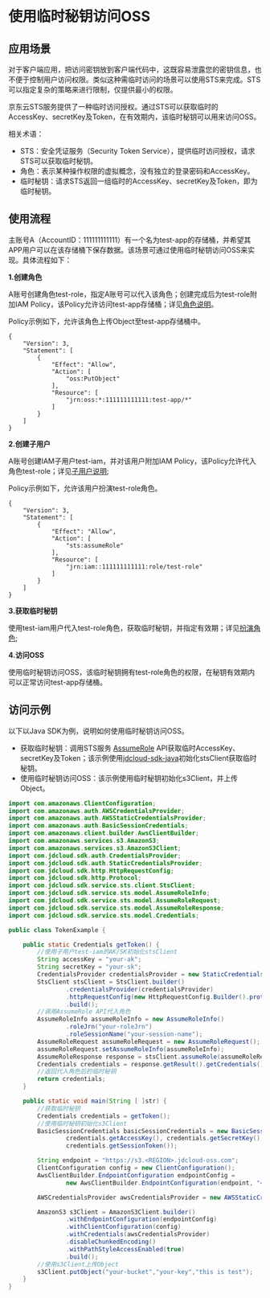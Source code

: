 # 使用临时秘钥访问OSS

## 应用场景
对于客户端应用，把访问密钥放到客户端代码中，这既容易泄露您的密钥信息，也不便于控制用户访问权限。类似这种需临时访问的场景可以使用STS来完成。STS可以指定复杂的策略来进行限制，仅提供最小的权限。

京东云STS服务提供了一种临时访问授权。通过STS可以获取临时的AccessKey、secretKey及Token，在有效期内，该临时秘钥可以用来访问OSS。

相关术语：
- STS：安全凭证服务（Security Token Service），提供临时访问授权，请求STS可以获取临时秘钥。
- 角色：表示某种操作权限的虚拟概念，没有独立的登录密码和AccessKey。
- 临时秘钥：请求STS返回一组临时的AccessKey、secretKey及Token，即为临时秘钥。

## 使用流程
主账号A（AccountID：111111111111）有一个名为test-app的存储桶，并希望其APP用户可以在该存储桶下保存数据。该场景可通过使用临时秘钥访问OSS来实现。具体流程如下：

**1.创建角色**

A账号创建角色test-role，指定A账号可以代入该角色；创建完成后为test-role附加IAM Policy，该Policy允许访问test-app存储桶；详见[角色说明]()。

Policy示例如下，允许该角色上传Object至test-app存储桶中。
```
{
	"Version": 3,
	"Statement": [
		{
			"Effect": "Allow",
			"Action": [
				"oss:PutObject"
			],
			"Resource": [
				"jrn:oss:*:111111111111:test-app/*"
			]
		}
	]
}
```
**2.创建子用户**

A账号创建IAM子用户test-iam，并对该用户附加IAM Policy，该Policy允许代入角色test-role；详见[子用户说明](https://docs.jdcloud.com/cn/iam/sub-user);

Policy示例如下，允许该用户扮演test-role角色。
```
{
	"Version": 3,
	"Statement": [
		{
			"Effect": "Allow",
			"Action": [
				"sts:assumeRole"
			],
			"Resource": [
				"jrn:iam::111111111111:role/test-role"
			]
		}
	]
}
```
**3.获取临时秘钥**

使用test-iam用户代入test-role角色，获取临时秘钥，并指定有效期；详见[扮演角色]();

**4.访问OSS**

使用临时秘钥访问OSS，该临时秘钥拥有test-role角色的权限，在秘钥有效期内可以正常访问test-app存储桶。

## 访问示例
以下以Java SDK为例，说明如何使用临时秘钥访问OSS。
- 获取临时秘钥：调用STS服务 [AssumeRole]() API获取临时AccessKey、secretKey及Token；该示例使用[jdcloud-sdk-java](https://docs.jdcloud.com/cn/sdk/java)初始化stsClient获取临时秘钥。
- 使用临时秘钥访问OSS：该示例使用临时秘钥初始化s3Client，并上传Object。

```Java
import com.amazonaws.ClientConfiguration;
import com.amazonaws.auth.AWSCredentialsProvider;
import com.amazonaws.auth.AWSStaticCredentialsProvider;
import com.amazonaws.auth.BasicSessionCredentials;
import com.amazonaws.client.builder.AwsClientBuilder;
import com.amazonaws.services.s3.AmazonS3;
import com.amazonaws.services.s3.AmazonS3Client;
import com.jdcloud.sdk.auth.CredentialsProvider;
import com.jdcloud.sdk.auth.StaticCredentialsProvider;
import com.jdcloud.sdk.http.HttpRequestConfig;
import com.jdcloud.sdk.http.Protocol;
import com.jdcloud.sdk.service.sts.client.StsClient;
import com.jdcloud.sdk.service.sts.model.AssumeRoleInfo;
import com.jdcloud.sdk.service.sts.model.AssumeRoleRequest;
import com.jdcloud.sdk.service.sts.model.AssumeRoleResponse;
import com.jdcloud.sdk.service.sts.model.Credentials;

public class TokenExample {

    public static Credentials getToken() {
        //使用子用户test-iam的AK/SK初始化stsClient
        String accessKey = "your-ak";
        String secretKey = "your-sk";
        CredentialsProvider credentialsProvider = new StaticCredentialsProvider(accessKey, secretKey);
        StsClient stsClient = StsClient.builder()
                .credentialsProvider(credentialsProvider)
                .httpRequestConfig(new HttpRequestConfig.Builder().protocol(Protocol.HTTPS).build())
                .build();
        //调用AssumeRole API代入角色
        AssumeRoleInfo assumeRoleInfo = new AssumeRoleInfo()
                .roleJrn("your-roleJrn")
                .roleSessionName("your-session-name");
        AssumeRoleRequest assumeRoleRequest = new AssumeRoleRequest();
        assumeRoleRequest.setAssumeRoleInfo(assumeRoleInfo);
        AssumeRoleResponse response = stsClient.assumeRole(assumeRoleRequest);
        Credentials credentials = response.getResult().getCredentials();
        //返回代入角色后的临时秘钥
        return credentials;
    }

    public static void main(String [ ]str) {
        //获取临时秘钥
        Credentials credentials = getToken();
        //使用临时秘钥初始化s3Client
        BasicSessionCredentials basicSessionCredentials = new BasicSessionCredentials(
                credentials.getAccessKey(), credentials.getSecretKey(),
                credentials.getSessionToken());

        String endpoint = "https://s3.<REGION>.jdcloud-oss.com";
        ClientConfiguration config = new ClientConfiguration();
        AwsClientBuilder.EndpointConfiguration endpointConfig =
                new AwsClientBuilder.EndpointConfiguration(endpoint, "<REGION>");

        AWSCredentialsProvider awsCredentialsProvider = new AWSStaticCredentialsProvider(basicSessionCredentials);

        AmazonS3 s3Client = AmazonS3Client.builder()
                .withEndpointConfiguration(endpointConfig)
                .withClientConfiguration(config)
                .withCredentials(awsCredentialsProvider)
                .disableChunkedEncoding()
                .withPathStyleAccessEnabled(true)
                .build();
        //使用s3Client上传Object
        s3Client.putObject("your-bucket","your-key","this is test");
    }
}
```
